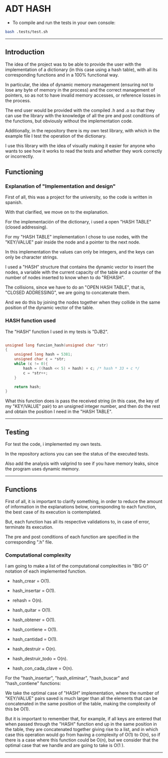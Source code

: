 # ADT HASH

- To compile and run the tests in your own console:

```bash
bash .tests/test.sh
```

---

## Introduction

The idea of ​​the project was to be able to provide the user with the implementation of a dictionary (in this case using a hash table), with all its corresponding functions and in a 100% functional way.

In particular, the idea of ​​dynamic memory management (ensuring not to lose any byte of memory in the process) and the correct management of pointers, so as not to have invalid memory accesses, or reference losses in the process.

The end user would be provided with the compiled .h and .o so that they can use the library with the knowledge of all the pre and post conditions of the functions, but obviously without the implementation code.

Additionally, in the repository there is my own test library, with which in the example file I test the operation of the dictionary.

I use this library with the idea of ​​visually making it easier for anyone who wants to see how it works to read the tests and whether they work correctly or incorrectly.

## Functioning

###  Explanation of "Implementation and design"

First of all, this was a project for the university, so the code is written in spanish.

With that clarified, we move on to the explanation.

For the implementación of the dictionary, i used a open "HASH TABLE" (closed addressing).

For my "HASH TABLE" implementation I chose to use nodes, with the "KEY/VALUE" pair inside the node and a pointer to the next node.

In this implementation the values ​​can only be integers, and the keys can only be character strings.

I used a "HASH" structure that contains the dynamic vector to insert the nodes, a variable with the current capacity of the table and a counter of the number of nodes inserted to know when to do "REHASH".

The collisions, since we have to do an "OPEN HASH TABLE", that is, "CLOSED ADDRESSING", we are going to concatenate them.

And we do this by joining the nodes together when they collide in the same position of the dynamic vector of the table.

###  HASH function used

The "HASH" function I used in my tests is "DJB2".

```c

unsigned long funcion_hash(unsigned char *str)
{
    unsigned long hash = 5381;
    unsigned char c = *str;
    while (c != 0){
		hash = ((hash << 5) + hash) + c; /* hash * 33 + c */
		c = *str++;
	}

    return hash;
}

```

What this function does is pass the received string (in this case, the key of my "KEY/VALUE" pair) to an unsigned integer number, and then do the rest and obtain the position I need in the "HASH TABLE".

---

## Testing

For test the code, i implemented my own tests.

In the repository actions you can see the status of the executed tests.

Also add the analysis with valgrind to see if you have memory leaks, since the program uses dynamic memory.

---

## Functions

First of all, it is important to clarify something, in order to reduce the amount of information in the explanations below, corresponding to each function, the best case of its execution is contemplated.

But, each function has all its respective validations to, in case of error, terminate its execution.

The pre and post conditions of each function are specified in the corresponding ".h" file.

### Computational complexity

I am going to make a list of the computational complexities in "BIG O" notation of each implemented function.

- hash_crear = O(1).

- hash_insertar = O(1).

- rehash = O(n).

- hash_quitar = O(1).

- hash_obtener = O(1).

- hash_contiene = O(1).

- hash_cantidad = O(1).

- hash_destruir = O(n).

- hash_destruir_todo = O(n).

- hash_con_cada_clave = O(n).

For the "hash_insertar", "hash_eliminar", "hash_buscar" and "hash_contiene" functions:

We take the optimal case of "HASH" implementation, where the number of "KEY/VALUE" pairs saved is much larger than all the elements that can be concatenated in the same position of the table, making the complexity of this be O(1).

But it is important to remember that, for example, if all keys are entered that when passed through the "HASH" function end up in the same position in the table, they are concatenated together giving rise to a list, and in which case this operation would go from having a complexity of O(1) to O(n), so if there is a case where this function could be O(n), but we consider that the optimal case that we handle and are going to take is O(1 ).

---
